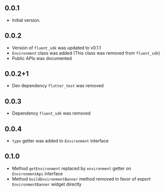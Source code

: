 ## 0.0.1

* Initial version.

## 0.0.2

* Version of `fluent_sdk` was updated to v0.1.1
* `Environment` class was added (This class was removed from `fluent_sdk`)
* Public APIs was documented

## 0.0.2+1

* Dev dependency `flutter_test` was removed

## 0.0.3

* Dependency `fluent_sdk` was removed

## 0.0.4

* `type` getter was added to `Environment` interface

## 0.1.0

* Method `getEnvironment` replaced by `environment` getter on `EnvironmentApi` interface
* Method `buildEnvironmentBanner` method removed in favor of export `EnvironmentBanner` widget directly